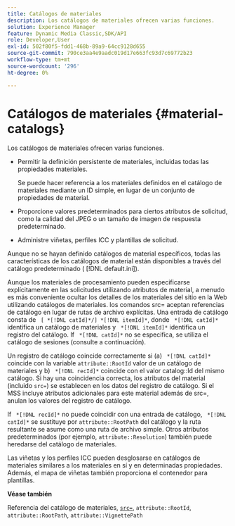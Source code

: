 ```yaml
---
title: Catálogos de materiales
description: Los catálogos de materiales ofrecen varias funciones.
solution: Experience Manager
feature: Dynamic Media Classic,SDK/API
role: Developer,User
exl-id: 502f80f5-fdd1-468b-89a9-64cc9128d655
source-git-commit: 790ce3aa4e9aadc019d17e663fc93d7c69772b23
workflow-type: tm+mt
source-wordcount: '296'
ht-degree: 0%

---
```


# Catálogos de materiales {#material-catalogs}

Los catálogos de materiales ofrecen varias funciones.

* Permitir la definición persistente de materiales, incluidas todas las propiedades materiales.

   Se puede hacer referencia a los materiales definidos en el catálogo de materiales mediante un ID simple, en lugar de un conjunto de propiedades de material.
* Proporcione valores predeterminados para ciertos atributos de solicitud, como la calidad del JPEG o un tamaño de imagen de respuesta predeterminado.
* Administre viñetas, perfiles ICC y plantillas de solicitud.

Aunque no se hayan definido catálogos de material específicos, todas las características de los catálogos de material están disponibles a través del catálogo predeterminado ( [!DNL default.ini]).

Aunque los materiales de procesamiento pueden especificarse explícitamente en las solicitudes utilizando atributos de material, a menudo es más conveniente ocultar los detalles de los materiales del sitio en la Web utilizando catálogos de materiales. los comandos src= aceptan referencias de catálogo en lugar de rutas de archivo explícitas. Una entrada de catálogo consta de ` [ *[!DNL catId]*/] *[!DNL itemId]*`, donde ` *[!DNL catId]*` identifica un catálogo de materiales y ` *[!DNL itemId]*` identifica un registro del catálogo. If ` *[!DNL catId]*` no se especifica, se utiliza el catálogo de sesiones (consulte a continuación).

Un registro de catálogo coincide correctamente si (a) ` *[!DNL catId]*` coincide con la variable `attribute::RootId` valor de un catálogo de materiales y b) ` *[!DNL recId]*` coincide con el valor catalog::Id del mismo catálogo. Si hay una coincidencia correcta, los atributos del material (incluido `src=`) se establecen en los datos del registro de catálogo. Si el MSS incluye atributos adicionales para este material además de src=, anulan los valores del registro de catálogo.

If ` *[!DNL recId]*` no puede coincidir con una entrada de catálogo, ` *[!DNL catId]*` se sustituye por `attribute::RootPath` del catálogo y la ruta resultante se asume como una ruta de archivo simple. Otros atributos predeterminados (por ejemplo, `attribute::Resolution`) también puede heredarse del catálogo de materiales.

Las viñetas y los perfiles ICC pueden desglosarse en catálogos de materiales similares a los materiales en sí y en determinadas propiedades. Además, el mapa de viñetas también proporciona el contenedor para plantillas.

**Véase también**

Referencia del catálogo de materiales, [ `src=`](../../../../../../ir-api/http-protocol/image-rendering-api-ref/c-ir-http-protocol-ref/c-ir-http-protocol-command-reference/r-ir-src.md#reference-62c98abad22149d68d405ed6aaff8272), `attribute::RootId`, `attribute::RootPath`, `attribute::VignettePath`
